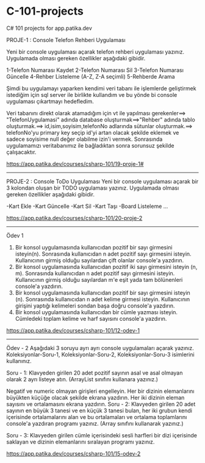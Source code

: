 # C-101-projects
C# 101 projects for app.patika.dev

PROJE-1 : Console Telefon Rehberi Uygulaması

Yeni bir console uygulaması açarak telefon rehberi uygulaması yazınız. Uygulamada olması gereken özellikler aşağıdaki gibidir.

1-Telefon Numarası Kaydet
2-Telefon Numarası Sil
3-Telefon Numarası Güncelle
4-Rehber Listeleme (A-Z, Z-A seçimli)
5-Rehberde Arama

Şimdi bu uygulamayı yaparken kendimi veri tabanı ile işlemlerde geliştirmek istediğim için sql server ile birlikte kullandım ve bu yönde bi console uygulaması çıkartmayı hedefledim.

Veri tabanını direkt olarak atamadığım için vt ile yapılması gerekenler==>
"TelefonUygulamasi" adında database oluşturmak==>"Rehber" adında tablo oluşturmak.==> id,isim,soyisim,telefonNo adlarında sütunlar oluşturmak.==> telefonNo'yu primary key seçip id'yi artan olacak şekilde eklemek ve sadece soyisime null değer olabilme izin'i vermek.
Sonrasında uygulamamızı veritabanımız ile bağladıktan sonra sorunsuz şekilde çalışacaktır.

https://app.patika.dev/courses/csharp-101/19-proje-1#

*************************************************************

PROJE-2 : Console ToDo Uygulaması
Yeni bir console uygulaması açarak bir 3 kolondan oluşan bir TODO uygulaması yazınız. Uygulamada olması gereken özellikler aşağıdaki gibidir.



-Kart Ekle
-Kart Güncelle
-Kart Sil
-Kart Taşı
-Board Listeleme
...

https://app.patika.dev/courses/csharp-101/20-proje-2

*************************************************************

Ödev 1

1. Bir konsol uygulamasında kullanıcıdan pozitif bir sayı girmesini isteyin(n). Sonrasında kullanıcıdan n adet pozitif sayı girmesini isteyin. Kullanıcının girmiş olduğu sayılardan çift olanlar console'a yazdırın.
2. Bir konsol uygulamasında kullanıcıdan pozitif iki sayı girmesini isteyin (n, m). Sonrasında kullanıcıdan n adet pozitif sayı girmesini isteyin. Kullanıcının girmiş olduğu sayılardan m'e eşit yada tam bölünenleri console'a yazdırın.
3. Bir konsol uygulamasında kullanıcıdan pozitif bir sayı girmesini isteyin (n). Sonrasında kullanıcıdan n adet kelime girmesi isteyin. Kullanıcının girişini yaptığı kelimeleri sondan başa doğru console'a yazdırın.
4. Bir konsol uygulamasında kullanıcıdan bir cümle yazması isteyin. Cümledeki toplam kelime ve harf sayısını console'a yazdırın.

https://app.patika.dev/courses/csharp-101/12-odev-1

***********************************************************

Ödev - 2
Aşağıdaki 3 soruyu ayrı ayrı console uygulamaları açarak yazınız. Koleksiyonlar-Soru-1, Koleksiyonlar-Soru-2, Koleksiyonlar-Soru-3 isimlerini kullanınız.

Soru - 1: Klavyeden girilen 20 adet pozitif sayının asal ve asal olmayan olarak 2 ayrı listeye atın. (ArrayList sınıfını kullanara yazınız.)

Negatif ve numeric olmayan girişleri engelleyin.
Her bir dizinin elemanlarını büyükten küçüğe olacak şekilde ekrana yazdırın.
Her iki dizinin eleman sayısını ve ortalamasını ekrana yazdırın.
Soru - 2: Klavyeden girilen 20 adet sayının en büyük 3 tanesi ve en küçük 3 tanesi bulan, her iki grubun kendi içerisinde ortalamalarını alan ve bu ortalamaları ve ortalama toplamlarını console'a yazdıran programı yazınız. (Array sınıfını kullanarak yazınız.)

Soru - 3: Klavyeden girilen cümle içerisindeki sesli harfleri bir dizi içerisinde saklayan ve dizinin elemanlarını sıralayan programı yazınız.

https://app.patika.dev/courses/csharp-101/15-odev-2

